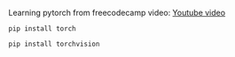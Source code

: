 Learning pytorch from freecodecamp video:
<a href="https://www.youtube.com/watch?v=V_xro1bcAuA">Youtube video </a>

`pip install torch`

`pip install torchvision`
